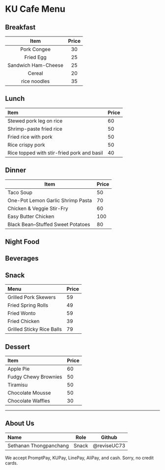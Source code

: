 # KU Cafe Menu


## Breakfast

|        Item         | Price |
| :-----------------: | :---: |
|     Pork Congee     |  30   |
|      Fried Egg      |  25   |
| Sandwich Ham-Cheese |  25   |
|       Cereal        |  20   |
|    rice noodles     |  35   |


## Lunch 

| Item | Price |
|:-----|-------|
| Stewed pork leg on rice | 60 |
| Shrimp-paste fried rice | 50 |
| Fried rice with pork | 50 |
| Rice crispy pork | 50 |
| Rice topped with stir-fried pork and basil | 40 |

## Dinner
|Item|Price|
|---|---|
|Taco Soup| 50|
|One-Pot Lemon Garlic Shrimp Pasta| 70|
|Chicken & Veggie Stir-Fry| 60|
|Easy Butter Chicken| 100|
|Black Bean–Stuffed Sweet Potatoes| 80|

## Night Food


## Beverages

## Snack 

| Menu                     | Price    |
|:-------------------------|----------|
| Grilled Pork Skewers       | 59      |
| Fried Spring Rolls       | 49     |
| Fried Wonto       | 59       |
|Fried Chicken       | 39      |
| Grilled Sticky Rice Balls      | 79    

## Dessert
| Item                | Price |
|:-------------------------|----------|
| Apple Pie              | 60   |
| Fudgy Chewy Brownies   | 50       |
| Tiramisu               | 50       |
| Chocolate Mousse        | 50       |
| Chocolate Waffles       | 30       |



---
## About Us
  


| Name  | Role      | Github     |
| :---- | --------- | ---------- |
| Sethanan Thongpanchang | Snack | @reviseUC73 |




We accept PromptPay, KUPay, LinePay, AliPay, and cash. Sorry, no credit cards.

